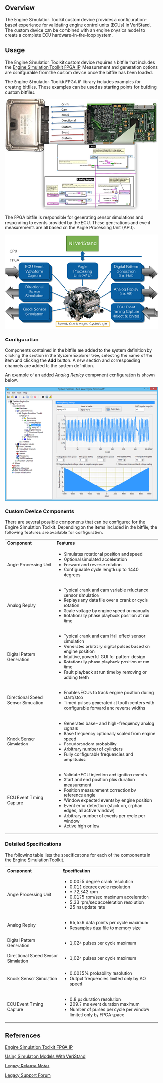 ## Overview

The Engine Simulation Toolkit custom device provides a configuration-based experience for validating engine control units (ECUs) in VeriStand. The custom device can be [combined with an engine physics model](https://www.ni.com/en-us/support/documentation/supplemental/11/using-simulation-models-with-ni-veristand.html) to create a complete ECU hardware-in-the-loop system.

## Usage

The Engine Simulation Toolkit custom device requires a bitfile that includes the [Engine Simulation Toolkit FPGA IP](https://github.com/ni/niveristand-engine-simulation-toolkit-fpga-ip). Measurement and generation options are conifgurable from the custom device once the bitfile has been loaded.

The Engine Simulation Toolkit FPGA IP library includes examples for creating bitfiles. These examples can be used as starting points for building custom bitfiles.

![FPGA System Diagram](Support/FPGA%20Diagram.jpg)

The FPGA bitfile is responsible for generating sensor simulations and responding to events provided by the ECU. These generations and event measurements are all based on the Angle Processing Unit (APU).

![APU Diagram](Support/APU%20Diagram.png)

### Configuration

Components contained in the bitfile are added to the system definition by clicking the section in the System Explorer tree, selecting the name of the item and clicking the **Add** button. A new section and corresponding channels are added to the system definition.

An example of an added _Analog Replay_ component configuration is shown below.

![Analog Replay](Support/Analog%20Replay.png)

### Custom Device Components

There are several possible components that can be configured for the Engine Simulation Toolkit. Depending on the items included in the bitfile, the following features are available for configuration.

<table>
    <tbody>
        <tr>
            <th align="Left">Component</th>
            <th align="Left">Features</th>
        </tr>
        <tr>
            <td>Angle Processing Unit</td>
            <td>
                <ul>
                    <li>Simulates rotational position and speed</li>
                    <li>Optional simulated acceleration</li>
                    <li>Forward and reverse rotation</li>
                    <li>Configurable cycle length up to 1440 degrees</li>
                </ul>
            </td>
        </tr>
        <tr>
            <td>Analog Replay</td>
            <td>
                <ul>
                    <li>Typical crank and cam variable reluctance sensor simulation</li>
                    <li>Replays any data file over a crank or cycle rotation</li>
                    <li>Scale voltage by engine speed or manually</li>
                    <li>Rotationally phase playback position at run time</li>
                </ul>
            </td>
        </tr>
        <tr>
            <td>Digital Pattern Generation</td>
            <td>
                <ul>
                    <li>Typical crank and cam Hall effect sensor simulation</li>
                    <li>Generates arbitrary digital pulses based on engine position</li>
                    <li>Intuitive, powerful GUI for pattern design</li>
                    <li>Rotationally phase playback position at run time</li>
                    <li>Fault playback at run time by removing or adding teeth</li>
                </ul>
            </td>
        </tr>
        <tr>
            <td>Directional Speed Sensor Simulation</td>
            <td>
                <ul>
                    <li>Enables ECUs to track engine position during start/stop</li>
                    <li>Timed pulses generated at tooth centers with configurable forward and reverse widths</li>
                </ul>
            </td>
        </tr>
        <tr>
            <td>Knock Sensor Simulation</td>
            <td>
                <ul>
                    <li>Generates base- and high-frequency analog signals</li>
                    <li>Base frequency optionally scaled from engine speed</li>
                    <li>Pseudorandom probability</li>
                    <li>Arbitrary number of cylinders</li>
                    <li>Fully configurable frequencies and amplitudes</li>
                </ul>
            </td>
        </tr>
        <tr>
            <td>ECU Event Timing Capture</td>
            <td>
                <ul>
                    <li>Validate ECU injection and ignition events</li>
                    <li>Start and end position plus duration measurement</li>
                    <li>Position measurement correction by reference angle</li>
                    <li>Window expected events by engine position</li>
                    <li>Event error detection (stuck on, orphan edges, all active window)</li>
                    <li>Arbitrary number of events per cycle per window</li>
                    <li>Active high or low</li>
                </ul>
            </td>
        </tr>
    </tbody>
</table>

### Detailed Specifications

The following table lists the specifications for each of the components in the Engine Simulation Toolkit.

<table>
    <tbody>
        <tr>
            <th align="Left">Component</th>
            <th align="Left">Specification</th>
        </tr>
        <tr>
            <td>Angle Processing Unit</td>
            <td>
                <ul>
                    <li>0.0055 degree crank resolution</li>
                    <li>0.011 degree cycle resolution</li>
                    <li>± 72,342 rpm</li>
                    <li>0.0175 rpm/sec maximum acceleration</li>
                    <li>5.33 rpm/sec acceleration resolution</li>
                    <li>25 ns update rate</li>
                </ul>
            </td>
        </tr>
        <tr>
            <td>Analog Replay</td>
            <td>
                <ul>
                    <li>65,536 data points per cycle maximum</li>
                    <li>Resamples data file to memory size</li>
                </ul>
            </td>
        </tr>
        <tr>
            <td>Digital Pattern Generation</td>
            <td>
                <ul>
                    <li>1,024 pulses per cycle maximum</li>
                </ul>
            </td>
        </tr>
        <tr>
            <td>Directional Speed Sensor Simulation</td>
            <td>
                <ul>
                    <li>1,024 pulses per cycle maximum</li>
                </ul>
            </td>
        </tr>
        <tr>
            <td>Knock Sensor Simulation</td>
            <td>
                <ul>
                    <li>0.0015% probability resolution</li>
                    <li>Output frequencies limited only by AO speed</li>
                </ul>
            </td>
        </tr>
        <tr>
            <td>ECU Event Timing Capture</td>
            <td>
                <ul>
                    <li>0.8 µs duration resolution</li>
                    <li>209.7 ms event duration maximum</li>
                    <li>Number of pulses per cycle per window limited only by FPGA space</li>
                </ul>
            </td>
        </tr>
    </tbody>
</table>

## References

[Engine Simulation Toolkit FPGA IP](https://github.com/ni/niveristand-engine-simulation-toolkit-fpga-ip)

[Using Simulation Models With VeriStand](https://www.ni.com/en-us/support/documentation/supplemental/11/using-simulation-models-with-ni-veristand.html)

[Legacy Release Notes](https://forums.ni.com/t5/NI-VeriStand-Add-Ons-Documents/NI-Engine-Simulation-Toolkit-for-NI-VeriStand/ta-p/3520878)

[Legacy Support Forum](https://forums.ni.com/t5/NI-VeriStand-Add-Ons-Discussions/Engine-Simulation-Toolkit-Feedback/td-p/3373614?profile.language=en)
